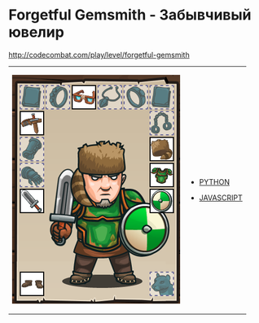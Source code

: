 # Forgetful Gemsmith  - Забывчивый ювелир

http://codecombat.com/play/level/forgetful-gemsmith
<table>
<tr>
<td>

![Hero Picture](hero.png?raw=true "Hero Picture")

</td>
<td>
<ul>
<li>

[PYTHON](ForgetfulGemsmith.py)

</li>
<li>

[JAVASCRIPT](ForgetfulGemsmith.js)

</li>
</td>
</tr>
<table>